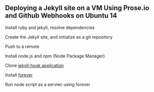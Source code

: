 ## Deploying a Jekyll site on a VM Using Prose.io and Github Webhooks on Ubuntu 14

Install ruby and jekyll, resolve dependencies

Create the Jekyll site, and initialize as a git repository

Push to a remote

Install node.js and npm (Node Package Manager)

Clone [jekyll-hook application](https://github.com/developmentseed/jekyll-hook)

Install [forever](https://www.npmjs.com/package/forever)

Run node script as a serviec using forever

